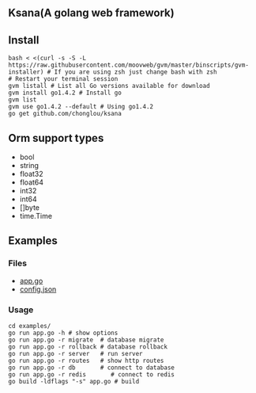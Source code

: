Ksana(A golang web framework)
--------------------------------

## Install

    bash < <(curl -s -S -L https://raw.githubusercontent.com/moovweb/gvm/master/binscripts/gvm-installer) # If you are using zsh just change bash with zsh
    # Restart your terminal session
    gvm listall # List all Go versions available for download
    gvm install go1.4.2 # Install go
    gvm list
    gvm use go1.4.2 --default # Using go1.4.2
    go get github.com/chonglou/ksana

## Orm support types

  * bool
  * string
  * float32
  * float64
  * int32
  * int64
  * []byte
  * time.Time

## Examples

### Files

 * [app.go](examples/app.go)
 * [config.json](examples/config.json)

### Usage
    cd examples/
    go run app.go -h # show options
    go run app.go -r migrate  # database migrate
    go run app.go -r rollback # database rollback
    go run app.go -r server   # run server
    go run app.go -r routes   # show http routes
    go run app.go -r db       # connect to database
    go run app.go -r redis       # connect to redis
    go build -ldflags "-s" app.go # build 
